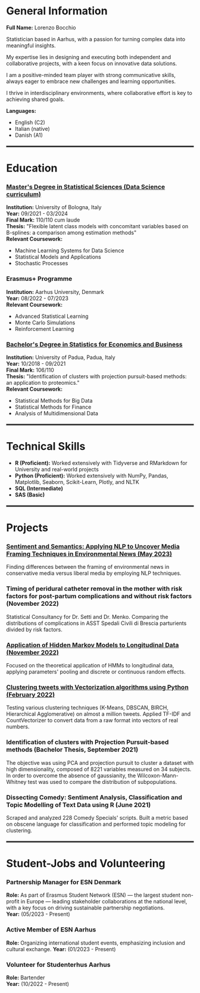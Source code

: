 # **General Information**

**Full Name:** Lorenzo Bocchio

Statistician based in Aarhus, with a passion for turning complex data into meaningful insights. 

My expertise lies in designing and executing both independent and collaborative projects, with a keen focus on innovative data solutions. 

I am a positive-minded team player with strong communicative skills, always eager to embrace new challenges and learning opportunities.

I thrive in interdisciplinary environments, where collaborative effort is key to achieving shared goals.

**Languages:** 
- English (C2)
- Italian (native)
- Danish (A1)


<div style="height: 4px; background-color: #333; margin: 20px 0;"></div>

# **Education**

### [Master's Degree in Statistical Sciences (Data Science curriculum)](https://corsi.unibo.it/2cycle/StatisticalSciences)
**Institution:** University of Bologna, Italy<br>
**Year:** 09/2021 - 03/2024<br>
**Final Mark:** 110/110 cum laude<br>
**Thesis:** "Flexible latent class models with concomitant variables based on B-splines: a comparison among estimation methods"<br>
**Relevant Coursework:**
- Machine Learning Systems for Data Science
- Statistical Models and Applications
- Stochastic Processes

### **Erasmus+ Programme**
**Institution:** Aarhus University, Denmark  
**Year:** 08/2022 - 07/2023  
**Relevant Coursework:**
- Advanced Statistical Learning
- Monte Carlo Simulations
- Reinforcement Learning

### [Bachelor's Degree in Statistics for Economics and Business](https://www.unipd.it/en/educational-offer/first-cycle-degree/science?tipo=L&scuola=SC&ordinamento=2014&key=SC2095&cg=statistics)
**Institution:** University of Padua, Padua, Italy  
**Year:** 10/2018 - 09/2021  
**Final Mark:** 106/110  
**Thesis:** "Identification of clusters with projection pursuit-based methods: an application to proteomics."  
**Relevant Coursework:**
- Statistical Methods for Big Data
- Statistical Methods for Finance
- Analysis of Multidimensional Data

<div style="height: 4px; background-color: #333; margin: 20px 0;"></div>

# **Technical Skills**

- **R (Proficient):** Worked extensively with Tidyverse and RMarkdown for University and real-world projects
- **Python (Proficient):** Worked extensively with NumPy, Pandas, Matplotlib, Seaborn, Scikit-Learn, Plotly, and NLTK
- **SQL (Intermediate)**
- **SAS (Basic)**

<div style="height: 4px; background-color: #333; margin: 20px 0;"></div>

# **Projects**

### [Sentiment and Semantics: Applying NLP to Uncover Media Framing Techniques in Environmental News (May 2023)](Projects/sentiment_n_semantic.md)
Finding differences between the framing of environmental news in conservative media versus liberal media by employing NLP techniques.

### **Timing of peridural catheter removal in the mother with risk factors for post-partum complications and without risk factors (November 2022)**
Statistical Consultancy for Dr. Setti and Dr. Menko. Comparing the distributions of complications in ASST Spedali Civili di Brescia parturients divided by risk factors.

### [Application of Hidden Markov Models to Longitudinal Data (November 2022)](Projects/hmm.md)
Focused on the theoretical application of HMMs to longitudinal data, applying parameters' pooling and discrete or continuous random effects.

### [Clustering tweets with Vectorization algorithms using Python (February 2022)](Projects/covid_tweet_clustering.md)
Testing various clustering techniques (K-Means, DBSCAN, BIRCH, Hierarchical Agglomerative) on almost a million tweets. Applied TF-IDF and CountVectorizer to convert data from a raw format into vectors of real numbers.

### **Identification of clusters with Projection Pursuit-based methods (Bachelor Thesis, September 2021)**
The objective was using PCA and projection pursuit to cluster a dataset with high dimensionality, composed of 8221 variables measured on 34 subjects. In order to overcome the absence of gaussianity, the Wilcoxon-Mann-Whitney test was used to compare the distribution of subpopulations.

### **Dissecting Comedy: Sentiment Analysis, Classification and Topic Modelling of Text Data using R (June 2021)**
Scraped and analyzed 228 Comedy Specials' scripts. Built a metric based on obscene language for classification and performed topic modeling for clustering.

<div style="height: 4px; background-color: #333; margin: 20px 0;"></div>

# **Student-Jobs and Volunteering**

### **Partnership Manager for ESN Denmark**
**Role:** As part of Erasmus Student Network (ESN) — the largest student non-profit in Europe — leading stakeholder collaborations at the national level, with a key focus on driving sustainable partnership negotiations.  
**Year:** (05/2023 - Present)

### **Active Member of ESN Aarhus**
**Role:** Organizing international student events, emphasizing inclusion and cultural exchange.
**Year:** (01/2023 - Present)

### **Volunteer for Studenterhus Aarhus**
**Role:** Bartender  
**Year:** (10/2022 - Present)
